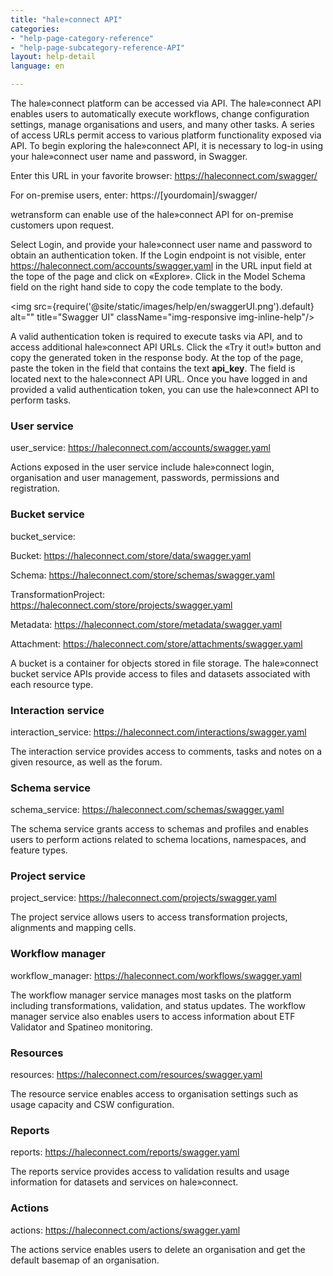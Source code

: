 ```yaml
---
title: "hale»connect API"
categories:
- "help-page-category-reference"
- "help-page-subcategory-reference-API"
layout: help-detail
language: en

---
```


The hale»connect platform can be accessed via API. The hale»connect API enables users to automatically execute workflows, change configuration settings, manage organisations and users, and many other tasks. A series of access URLs permit access to various platform functionality exposed via API. To begin exploring the hale»connect API, it is necessary to log-in using your hale»connect user name and password, in Swagger.

Enter this URL in your favorite browser: https://haleconnect.com/swagger/

For on-premise users, enter: https://[yourdomain]/swagger/

wetransform can enable use of the hale»connect API for on-premise customers upon request.


Select Login, and provide your hale»connect user name and password to obtain an authentication token. If the Login endpoint is not visible, enter https://haleconnect.com/accounts/swagger.yaml in the URL input field at the tope of the page and click on &laquo;Explore&raquo;. Click in the Model Schema field on the right hand side to copy the code template to the body.

<img src={require('@site/static/images/help/en/swaggerUI.png').default} alt="" title="Swagger UI" className="img-responsive img-inline-help"/>

A valid authentication token is required to execute tasks via API, and to access additional hale»connect API URLs. Click the &laquo;Try it out!&raquo; button and copy the generated token in the response body. At the top of the page, paste the token in the field that contains the text **api_key**. The field is located next to the hale»connect API URL. Once you have logged in and provided a valid authentication token, you can use the hale»connect API to perform tasks.

### User service
user_service: https://haleconnect.com/accounts/swagger.yaml

Actions exposed in the user service include hale»connect login, organisation and user management, passwords, permissions and registration.

### Bucket service
bucket_service:

  Bucket: https://haleconnect.com/store/data/swagger.yaml

  Schema: https://haleconnect.com/store/schemas/swagger.yaml

  TransformationProject: https://haleconnect.com/store/projects/swagger.yaml

  Metadata: https://haleconnect.com/store/metadata/swagger.yaml

  Attachment: https://haleconnect.com/store/attachments/swagger.yaml

A bucket is a container for objects stored in file storage. The hale»connect bucket service APIs provide access to files and datasets associated with each resource type.

### Interaction service
interaction_service: https://haleconnect.com/interactions/swagger.yaml

The interaction service provides access to comments, tasks and notes on a given resource, as well as the forum.

### Schema service
schema_service: https://haleconnect.com/schemas/swagger.yaml

The schema service grants access to schemas and profiles and enables users to perform actions related to schema locations, namespaces, and feature types.

### Project service
project_service: https://haleconnect.com/projects/swagger.yaml

The project service allows users to access transformation projects, alignments and mapping cells.

### Workflow manager
workflow_manager: https://haleconnect.com/workflows/swagger.yaml

The workflow manager service manages most tasks on the platform including transformations, validation, and status updates. The workflow manager service also enables users to access information about ETF Validator and Spatineo monitoring.

### Resources
resources: https://haleconnect.com/resources/swagger.yaml

The resource service enables access to organisation settings such as usage capacity and CSW configuration.

### Reports
reports: https://haleconnect.com/reports/swagger.yaml

The reports service provides access to validation results and usage information for datasets and services on hale»connect.

### Actions
actions: https://haleconnect.com/actions/swagger.yaml

The actions service enables users to delete an organisation and get the default basemap of an organisation.
